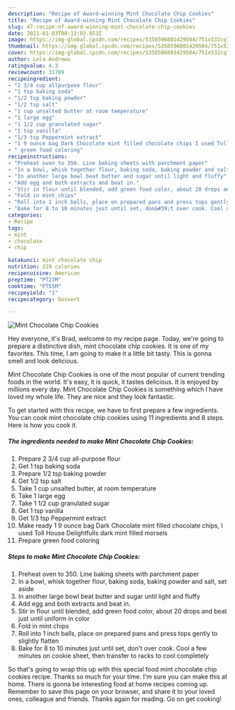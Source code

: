 ```yaml
---
description: "Recipe of Award-winning Mint Chocolate Chip Cookies"
title: "Recipe of Award-winning Mint Chocolate Chip Cookies"
slug: 47-recipe-of-award-winning-mint-chocolate-chip-cookies
date: 2021-01-03T08:13:03.853Z
image: https://img-global.cpcdn.com/recipes/5358596801429504/751x532cq70/mint-chocolate-chip-cookies-recipe-main-photo.jpg
thumbnail: https://img-global.cpcdn.com/recipes/5358596801429504/751x532cq70/mint-chocolate-chip-cookies-recipe-main-photo.jpg
cover: https://img-global.cpcdn.com/recipes/5358596801429504/751x532cq70/mint-chocolate-chip-cookies-recipe-main-photo.jpg
author: Lela Andrews
ratingvalue: 4.3
reviewcount: 31709
recipeingredient:
- "2 3/4 cup allpurpose flour"
- "1 tsp baking soda"
- "1/2 tsp baking powder"
- "1/2 tsp salt"
- "1 cup unsalted butter at room temperature"
- "1 large egg"
- "1 1/2 cup granulated sugar"
- "1 tsp vanilla"
- "1/3 tsp Peppermint extract"
- "1 9 ounce bag Dark Chocolate mint filled chocolate chips I used Toll House Delightfulls dark mint filled morsels"
- " green food coloring"
recipeinstructions:
- "Preheat oven to 350. Line baking sheets with parchment paper"
- "In a bowl, whisk together flour, baking soda, baking powder and salt, set aside"
- "In another large bowl beat butter and sugar until light and fluffy"
- "Add egg and both extracts and beat in."
- "Stir in flour until blended, add green food color, about 20 drops and beat just until uniform in color"
- "Fold in mint chips"
- "Roll into 1 inch balls, place on prepared pans and press tops gently to slightly flatten"
- "Bake for 8 to 10 minutes just until set, don&#39;t over cook. Cool a few minutes on cookie sheet, then transfer to racks to cool completely"
categories:
- Recipe
tags:
- mint
- chocolate
- chip

katakunci: mint chocolate chip 
nutrition: 229 calories
recipecuisine: American
preptime: "PT27M"
cooktime: "PT55M"
recipeyield: "1"
recipecategory: Dessert

---
```



![Mint Chocolate Chip Cookies](https://img-global.cpcdn.com/recipes/5358596801429504/751x532cq70/mint-chocolate-chip-cookies-recipe-main-photo.jpg)

Hey everyone, it's Brad, welcome to my recipe page. Today, we're going to prepare a distinctive dish, mint chocolate chip cookies. It is one of my favorites. This time, I am going to make it a little bit tasty. This is gonna smell and look delicious.

Mint Chocolate Chip Cookies is one of the most popular of current trending foods in the world. It's easy, it is quick, it tastes delicious. It is enjoyed by millions every day. Mint Chocolate Chip Cookies is something which I have loved my whole life. They are nice and they look fantastic.




To get started with this recipe, we have to first prepare a few ingredients. You can cook mint chocolate chip cookies using 11 ingredients and 8 steps. Here is how you cook it.

<!--inarticleads1-->

##### The ingredients needed to make Mint Chocolate Chip Cookies:

1. Prepare 2 3/4 cup all-purpose flour
1. Get 1 tsp baking soda
1. Prepare 1/2 tsp baking powder
1. Get 1/2 tsp salt
1. Take 1 cup unsalted butter, at room temperature
1. Take 1 large egg
1. Take 1 1/2 cup granulated sugar
1. Get 1 tsp vanilla
1. Get 1/3 tsp Peppermint extract
1. Make ready 1 9 ounce bag Dark Chocolate mint filled chocolate chips, I used Toll House Delightfulls dark mint filled morsels
1. Prepare  green food coloring




<!--inarticleads2-->

##### Steps to make Mint Chocolate Chip Cookies:

1. Preheat oven to 350. Line baking sheets with parchment paper
1. In a bowl, whisk together flour, baking soda, baking powder and salt, set aside
1. In another large bowl beat butter and sugar until light and fluffy
1. Add egg and both extracts and beat in.
1. Stir in flour until blended, add green food color, about 20 drops and beat just until uniform in color
1. Fold in mint chips
1. Roll into 1 inch balls, place on prepared pans and press tops gently to slightly flatten
1. Bake for 8 to 10 minutes just until set, don&#39;t over cook. Cool a few minutes on cookie sheet, then transfer to racks to cool completely




So that's going to wrap this up with this special food mint chocolate chip cookies recipe. Thanks so much for your time. I'm sure you can make this at home. There is gonna be interesting food at home recipes coming up. Remember to save this page on your browser, and share it to your loved ones, colleague and friends. Thanks again for reading. Go on get cooking!
